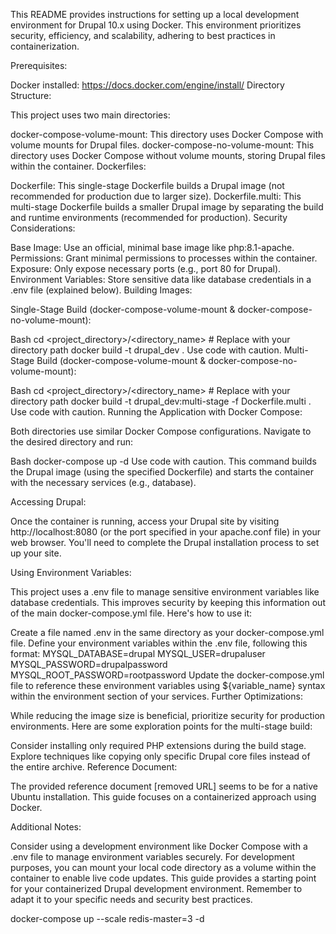 This README provides instructions for setting up a local development environment for Drupal 10.x using Docker. This environment prioritizes security, efficiency, and scalability, adhering to best practices in containerization.

Prerequisites:

Docker installed: https://docs.docker.com/engine/install/
Directory Structure:

This project uses two main directories:

docker-compose-volume-mount: This directory uses Docker Compose with volume mounts for Drupal files.
docker-compose-no-volume-mount: This directory uses Docker Compose without volume mounts, storing Drupal files within the container.
Dockerfiles:

Dockerfile: This single-stage Dockerfile builds a Drupal image (not recommended for production due to larger size).
Dockerfile.multi: This multi-stage Dockerfile builds a smaller Drupal image by separating the build and runtime environments (recommended for production).
Security Considerations:

Base Image: Use an official, minimal base image like php:8.1-apache.
Permissions: Grant minimal permissions to processes within the container.
Exposure: Only expose necessary ports (e.g., port 80 for Drupal).
Environment Variables: Store sensitive data like database credentials in a .env file (explained below).
Building Images:

Single-Stage Build (docker-compose-volume-mount & docker-compose-no-volume-mount):

Bash
cd <project_directory>/<directory_name>  # Replace with your directory path
docker build -t drupal_dev .
Use code with caution.
Multi-Stage Build (docker-compose-volume-mount & docker-compose-no-volume-mount):

Bash
cd <project_directory>/<directory_name>  # Replace with your directory path
docker build -t drupal_dev:multi-stage -f Dockerfile.multi .
Use code with caution.
Running the Application with Docker Compose:

Both directories use similar Docker Compose configurations. Navigate to the desired directory and run:

Bash
docker-compose up -d
Use code with caution.
This command builds the Drupal image (using the specified Dockerfile) and starts the container with the necessary services (e.g., database).

Accessing Drupal:

Once the container is running, access your Drupal site by visiting http://localhost:8080 (or the port specified in your apache.conf file) in your web browser. You'll need to complete the Drupal installation process to set up your site.

Using Environment Variables:

This project uses a .env file to manage sensitive environment variables like database credentials. This improves security by keeping this information out of the main docker-compose.yml file. Here's how to use it:

Create a file named .env in the same directory as your docker-compose.yml file.
Define your environment variables within the .env file, following this format:
MYSQL_DATABASE=drupal
MYSQL_USER=drupaluser
MYSQL_PASSWORD=drupalpassword
MYSQL_ROOT_PASSWORD=rootpassword
Update the docker-compose.yml file to reference these environment variables using ${variable_name} syntax within the environment section of your services.
Further Optimizations:

While reducing the image size is beneficial, prioritize security for production environments. Here are some exploration points for the multi-stage build:

Consider installing only required PHP extensions during the build stage.
Explore techniques like copying only specific Drupal core files instead of the entire archive.
Reference Document:

The provided reference document [removed URL] seems to be for a native Ubuntu installation. This guide focuses on a containerized approach using Docker.

Additional Notes:

Consider using a development environment like Docker Compose with a .env file to manage environment variables securely.
For development purposes, you can mount your local code directory as a volume within the container to enable live code updates.
This guide provides a starting point for your containerized Drupal development environment. Remember to adapt it to your specific needs and security best practices.

docker-compose up --scale redis-master=3 -d